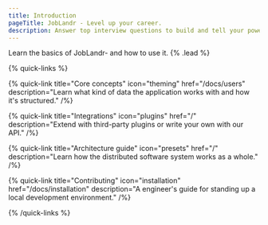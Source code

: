```yaml
---
title: Introduction
pageTitle: JobLandr - Level up your career.
description: Answer top interview questions to build and tell your powerful career story.
---
```


Learn the basics of JobLandr- and how to use it. {% .lead %}

{% quick-links %}

{% quick-link title="Core concepts" icon="theming" href="/docs/users" description="Learn what kind of data the application works with and how it's structured." /%}

{% quick-link title="Integrations" icon="plugins" href="/" description="Extend with third-party plugins or write your own with our API." /%}

{% quick-link title="Architecture guide" icon="presets" href="/" description="Learn how the distributed software system works as a whole." /%}

{% quick-link title="Contributing" icon="installation" href="/docs/installation" description="A engineer's guide for standing up a local development environment." /%}

{% /quick-links %}
